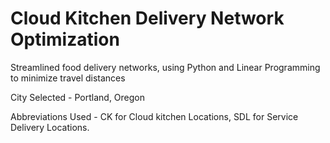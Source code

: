 # Cloud Kitchen Delivery Network Optimization
Streamlined food delivery networks, using Python and Linear Programming to minimize travel distances


City Selected - Portland, Oregon


Abbreviations Used - CK for Cloud kitchen Locations, SDL for Service Delivery Locations.
